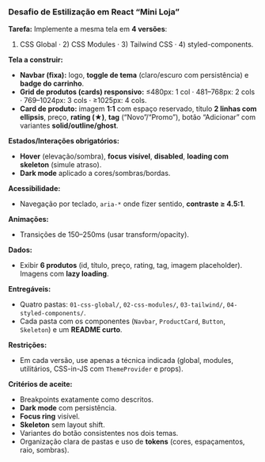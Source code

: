 ### Desafio de Estilização em React “Mini Loja”

**Tarefa:**
Implemente a mesma tela em **4 versões**:

1. CSS Global · 2) CSS Modules · 3) Tailwind CSS · 4) styled-components.

**Tela a construir:**

* **Navbar (fixa):** logo, **toggle de tema** (claro/escuro com persistência) e **badge do carrinho**.
* **Grid de produtos (cards) responsivo:**
  ≤480px: 1 col · 481–768px: 2 cols · 769–1024px: 3 cols · ≥1025px: 4 cols.
* **Card de produto:** imagem **1:1** com espaço reservado, título **2 linhas com ellipsis**, preço, **rating (★)**, **tag** (“Novo”/“Promo”), botão “Adicionar” com variantes **solid/outline/ghost**.

**Estados/Interações obrigatórios:**

* **Hover** (elevação/sombra), **focus visível**, **disabled**, **loading com skeleton** (simule atraso).
* **Dark mode** aplicado a cores/sombras/bordas.

**Acessibilidade:**

* Navegação por teclado, `aria-*` onde fizer sentido, **contraste ≥ 4.5:1**.

**Animações:**

* Transições de 150–250ms (usar transform/opacity).

**Dados:**

* Exibir **6 produtos** (id, título, preço, rating, tag, imagem placeholder). Imagens com **lazy loading**.

**Entregáveis:**

* Quatro pastas: `01-css-global/`, `02-css-modules/`, `03-tailwind/`, `04-styled-components/`.
* Cada pasta com os componentes (`Navbar`, `ProductCard`, `Button`, `Skeleton`) e um **README curto**.

**Restrições:**

* Em cada versão, use apenas a técnica indicada (global, modules, utilitários, CSS-in-JS com `ThemeProvider` e props).

**Critérios de aceite:**

* Breakpoints exatamente como descritos.
* **Dark mode** com persistência.
* **Focus ring** visível.
* **Skeleton** sem layout shift.
* Variantes do botão consistentes nos dois temas.
* Organização clara de pastas e uso de **tokens** (cores, espaçamentos, raio, sombras).
